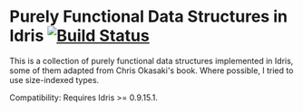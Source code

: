# Purely Functional Data Structures in Idris [![Build Status](https://travis-ci.org/timjb/idris-pfds.svg?branch=master)](https://travis-ci.org/timjb/idris-pfds)

This is a collection of purely functional data structures implemented in Idris, some of them adapted from Chris Okasaki's book. Where possible, I tried to use size-indexed types.

Compatibility: Requires Idris >= 0.9.15.1.
